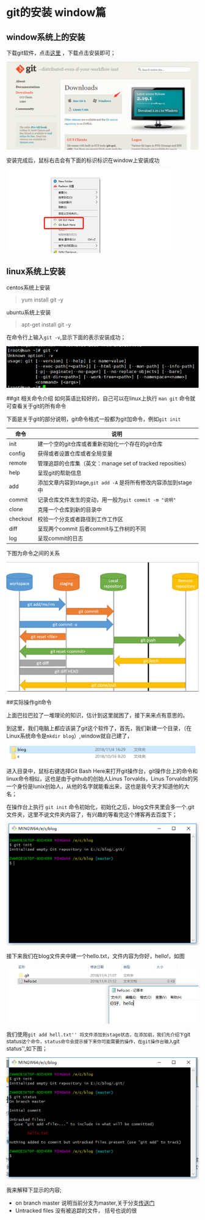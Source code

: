 # git的安装   window篇
## window系统上的安装
下载git软件，点击[这里](https://www.git-scm.com/download/) ，下载点击安装即可；

![下载界面](./image/image_1.jpg)

安装完成后，鼠标右击会有下面的标识标识在window上安装成功

![show](./image/image_1_show.png)


## linux系统上安装
centos系统上安装

>yum install git -y

ubuntu系统上安装

>apt-get install git -y

在命令行上输入``git -v``,显示下面的表示安装成功；

![install](./image/image_1_linux_install.png)

##git 相关命令介绍
如何英语比较好的，自己可以在linux上执行 ``man git`` 命令就可查看关于git的所有命令

下面是关于git的部分说明，git命令格式一般都为git加命令，例如``git init``

| 命令 |说明|
|-|-|
|init|建一个空的git仓库或者重新初始化一个存在的git仓库|
|config|获得或者设置仓库或者全局变量|
|remote|管理追踪的仓库集（英文：manage set of tracked reposities）|
|help|呈现git的帮助信息|
|add|添加文章内容到stage,``git add -A`` 是将所有修改内容添加到stage中|
|commit|记录仓库文件发生的变动，用一般为``git commit -m "说明"``|
|clone|克隆一个仓库到新的目录中|
|checkout|校验一个分支或者路径到工作工作区|
|diff|呈现两个commit 后者commit与工作树的不同|
|log| 呈现commit的日志|

下图为命令之间的关系

![relation](./image/image_1_5.jpg)

##实际操作git命令

上面巴拉巴拉了一堆理论的知识，估计到这里就困了，接下来来点有意思的。

到这里，我们电脑上都应该装了git这个软件了，首先，我们新建一个目录，（在Linux系统命令是``mkdir blog``）,window就自己建了，

![新建目录](./image/image_2.jpg)

进入目录中，鼠标右键选择Git Bash Here来打开git操作台，git操作台上的命令和linux命令相似，这也是由于github的创始人Linus Torvalds，Linus Torvalds的另一个身份是lunix创始人，从他的名字就能看出来，这也是我今天才知道他的大名；

在操作台上执行 ``git init`` 命令初始化，初始化之后，blog文件夹里会多一个.git文件夹，这里不说文件夹内容了，有兴趣的等看完这个博客再去百度下；

![init](./image/image_1_3.jpg)

接下来我们在blog文件夹中建一个hello.txt，文件内容为你好，hello!，如图

![file](./image/image_1_4.jpg)

我们使用``git add hell.txt'' 将文件添加到stage状态，在添加前，我们先介绍下``git status``这个命令，status命令会提示接下来你可能需要的操作，在git操作台输入``git status'',如下图；

![status](./image/image_1_status.jpg)

我来解释下显示的内容;

* on branch master  说明当前分支为master,关于分支[传送门](https://git-scm.com/book/zh/v2/Git-%E5%88%86%E6%94%AF-%E5%88%86%E6%94%AF%E7%AE%80%E4%BB%8B)
* Untracked files  没有被追踪的文件， 括号也说的很


















